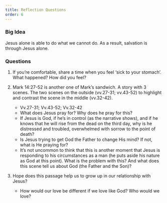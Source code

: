 ```yaml
---
title: Reflection Questions
order: 6
---
```


### Big Idea 
Jesus alone is able to do what we cannot do. As a result, salvation is through Jesus alone. 

### Questions
1. If you’re comfortable, share a time when you feel ‘sick to your stomach’. What happened? How did you feel? 
2. Mark 14:27-52 is another one of Mark’s sandwich. A story with 3 scenes. The two scenes on the outside (vv.27-31; vv.43-52) to highlight and contrast the scene in the middle (vv.32-42).  
    - Vv.27-31; Vv.43-52; Vv.32-42
    - What does Jesus pray for? Why does he pray for this? 
    - If Jesus is God, if he’s in control (as the narrative shows), and if he knows that he will rise from the dead on the third day, why is he distressed and troubled, overwhelmed with sorrow to the point of death? 
    - Is Jesus trying to get God the Father to change His mind? If not, what is He praying for?  
    - It’s not uncommon to think that this is another moment that Jesus is responding to his circumstances as a man (he puts aside his nature as God at this point). What is the problem with this? And what does this scene tell us about God (the Father and the Son)? 

3. Hope does this passage help us to grow up in our relationship with Jesus? 
     - How would our love be different if we love like God? Who would we love? 

